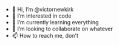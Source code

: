 - 👋 Hi, I’m @victornewkirk
- 👀 I’m interested in code
- 🌱 I’m currently learning everything
- 💞️ I’m looking to collaborate on whatever
- 📫 How to reach me, don't

<!---
victornewkirk/victornewkirk is a ✨ special ✨ repository because its `README.md` (this file) appears on your GitHub profile.
You can click the Preview link to take a look at your changes.
--->
